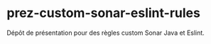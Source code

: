 # prez-custom-sonar-eslint-rules

Dépôt de présentation pour des règles custom Sonar Java et Eslint.

